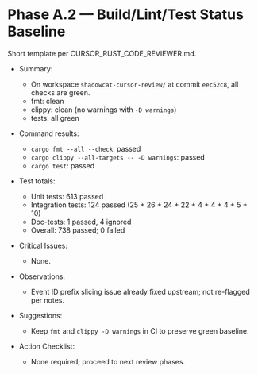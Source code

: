 # Phase A.2 — Build/Lint/Test Status Baseline

Short template per CURSOR_RUST_CODE_REVIEWER.md.

- Summary:
  - On workspace `shadowcat-cursor-review/` at commit `eec52c8`, all checks are green.
  - fmt: clean
  - clippy: clean (no warnings with `-D warnings`)
  - tests: all green

- Command results:
  - `cargo fmt --all --check`: passed
  - `cargo clippy --all-targets -- -D warnings`: passed
  - `cargo test`: passed

- Test totals:
  - Unit tests: 613 passed
  - Integration tests: 124 passed (25 + 26 + 24 + 22 + 4 + 4 + 4 + 5 + 10)
  - Doc-tests: 1 passed, 4 ignored
  - Overall: 738 passed; 0 failed

- Critical Issues:
  - None.

- Observations:
  - Event ID prefix slicing issue already fixed upstream; not re-flagged per notes.

- Suggestions:
  - Keep `fmt` and `clippy -D warnings` in CI to preserve green baseline.

- Action Checklist:
  - None required; proceed to next review phases.
